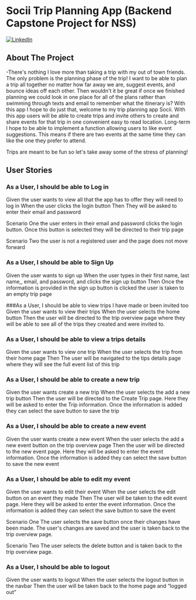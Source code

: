 # Socii Trip Planning App (Backend Capstone Project for NSS)

[![LinkedIn][linkedin-shield]][linkedin-url]


<!-- ABOUT THE PROJECT -->
## About The Project

-There's nothing I love more than taking a trip with my out of town friends. The only problem is the planning phase of the trip! I want to be able to plan a trip all together no matter how far away we are, suggest events, and bounce ideas off each other. Then wouldn't it be great if once we finished planning we could look in one place for all of the plans rather than swimming through texts and email to remember what the itinerary is? 
With this app I hope to do just that, welcome to my trip planning app Socii. With this app users will be able to create trips and invite others to create and share events for that trip in one convenient easy to read location. Long-term I hope to be able to implement a function allowing users to like event suggestions. This means if there are two events at the same time they can like the one they prefer to attend. 

Trips are meant to be fun so let's take away some of the stress of planning!



<!-- USER STORIES-->
## User Stories

### As a User, I should be able to Log in
Given the user wants to view all that the app has to offer they will need to log in
When the user clicks the login button 
Then They will be  asked to enter their email and password 

Scenario One the user enters in their email and password clicks the login button. Once this button is selected they will be directed to their trip page 

Scenario Two  the user is not a registered user and the page does not move forward

### As a User, I should be able to Sign Up
Given the user wants to sign up
When the user types in their first name, last name,, email, and password,  and clicks the sign up button 
Then Once the information is provided in the sign up button is clicked the user is taken to an empty trip page

###As a User, I should be able to view trips I have made or been invited too
Given the user wants to view their trips
When the user selects the home button
Then  the user will be directed to the trip overview page where they will be able to see all of the trips they created and were invited to. 

### As a User, I should be able to view a trips details
Given the user wants to view one trip
When the user selects the trip from their home page
Then The user will be navigated to the tips details page where they will see the full event list of this trip

### As a User, I should be able to create a new trip
Given the user wants create a new trip
When the user  selects the add a new trip button
Then  the user will be directed to the Create Trip page. Here they will be asked to enter the Trip information. Once the information is added they can select the save button to save the trip 

### As a User, I should be able to create a new event
Given the user wants create a new event
When the user selects the add a new event button on the trip overview page
Then  the user will be directed to the new event page. Here they will be asked to enter the event information. Once the information is added they can select the save button to save the new event 

### As a User, I should be able to edit my event
Given the user wants to edit their event
When the user selects the edit button on an event they made
Then The user will be taken to the edit event page. Here they will be asked to enter the event information. Once the information is added they can select the save button to save the event 

Scenario One  The user selects the save button once their changes have been made. The user's changes are saved and the user  is taken back to the trip overview page.

Scenario Two The user selects the delete button and is taken back to the trip overview page.



### As a User, I should be able to  logout
Given the user wants to logout
When the user selects the logout button in the navbar
Then the user will be taken back to the home page and “logged out”


<!-- MARKDOWN LINKS & IMAGES -->
[linkedin-shield]: https://img.shields.io/badge/-LinkedIn-black.svg?style=for-the-badge&logo=linkedin&colorB=555
[linkedin-url]: https://linkedin.com/in/sydney-m-sharp/
[linkedin-url]: https://linkedin.com/in/sydney-m-sharp/

[wireFrame-url]:[https://miro.com/app/board/uXjVKSpbdfY=/?moveToWidget=3458764586076634312&cot=14](https://www.canva.com/design/DAGLDS13Vlo/j_w0QXDhzV5x-5PWOA_tsQ/edit?utm_content=DAGLDS13Vlo&utm_campaign=designshare&utm_medium=link2&utm_source=sharebutton)

[erd-url]:[https://dbdiagram.io/d/Sydney-Sharps-Capstone-ERD-65f208a3b1f3d4062cdccbfb](https://dbdiagram.io/d/Trip-app-660c20f903593b6b61fb1a61)
